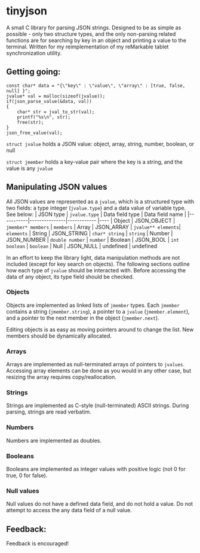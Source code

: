 # tinyjson

A small C library for parsing JSON strings.
Designed to be as simple as possible - only two structure types, and the only non-parsing related functions are for searching by key in an object and printing a value to the terminal.
Written for my reimplementation of my reMarkable tablet synchronization utility.
## Getting going:
```
const char* data = "{\"key\" : \"value\", \"array\" : [true, false, null] }";
jvalue* val = malloc(sizeof(jvalue));
if(json_parse_value(&data, val))
{
    char* str = jval_to_str(val);
    printf("%s\n", str);
    free(str);
}
json_free_value(val);
```
`struct jvalue` holds a JSON value: object, array, string, number, boolean, or null

`struct jmember` holds a key-value pair where the key is a string, and the value is any `jvalue`

## Manipulating JSON values
All JSON values are represented as a `jvalue`, which is a structured type with two fields: a type integer (`jvalue.type`) and a data value of variable type. See below:
| JSON type | `jvalue.type` | Data field type        | Data field name |
|-----------|---------------|------------        |----
| Object    | JSON_OBJECT   | `jmember* members` | `members`
| Array     | JSON_ARRAY    | `jvalue** elements`| `elements`
| String    | JSON_STRING   | `char* string`    | `string`
| Number    | JSON_NUMBER   | `double number`    | `number`
| Boolean   | JSON_BOOL     | `int boolean`      | `boolean`
| Null      | JSON_NULL     | undefined          | undefined

In an effort to keep the library light, data manipulation methods are not included (except for key search on objects). The following sections outline how each type of `jvalue` should be interacted with. Before accessing the data of any object, its type field should be checked.

### Objects
Objects are implemented as linked lists of `jmember` types. Each `jmember` contains a string (`jmember.string`), a pointer to a `jvalue` (`jmember.element`), and a pointer to the next member in the object (`jmember.next`).

Editing objects is as easy as moving pointers around to change the list. New members should be dynamically allocated.

### Arrays
Arrays are implemented as null-terminated arrays of pointers to `jvalues`. Accessing array elements can be done as you would in any other case, but resizing the array requires copy/reallocation.

### Strings
Strings are implemented as C-style (null-terminated) ASCII strings. During parsing, strings are read verbatim.

### Numbers
Numbers are implemented as doubles.

### Booleans
Booleans are implemented as integer values with positive logic (not 0 for true, 0 for false).

### Null values
Null values do not have a defined data field, and do not hold a value. Do not attempt to access the any data field of a null value.

## Feedback:
Feedback is encouraged!
